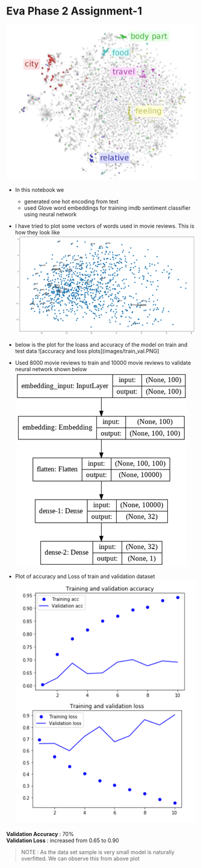 # Eva Phase 2 Assignment-1
![word embeddings](images/embed.jpg)

- In this notebook we
   - generated one hot encoding from text
   - used Glove word embeddings for training imdb sentiment classifier using neural network

- I have tried to plot some vectors of words used in movie reviews. This is how they look like
![scatter_plot](images/custom_scatter.png)

- below is the plot for the loass and accuracy of the model on train and test data
![accuracy and loss plots](images/train_val.PNG]


- Used 8000 movie reviews to train and 10000 movie reviews to validate neural network shown below
![model](images/model_plot.png)

- Plot of accuracy and Loss of train and validation dataset
![model readings](images/train_val.PNG)

__Validation Accuracy__ : 70% \
__Validation Loss__ : increased from 0.65 to 0.90 

> NOTE : As the data set sample is very small model is naturally overfitted. We can observe this from above plot



